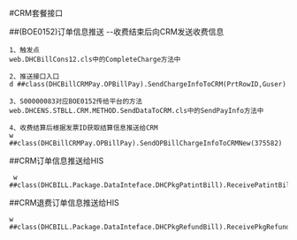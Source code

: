 #CRM套餐接口

##(BOE0152)订单信息推送  --收费结束后向CRM发送收费信息

	1、触发点
	web.DHCBillCons12.cls中的CompleteCharge方法中

	2、推送接口入口
	d ##class(DHCBillCRMPay.OPBillPay).SendChargeInfoToCRM(PrtRowID,Guser)

	3、S00000083对应BOE0152传给平台的方法
	web.DHCENS.STBLL.CRM.METHOD.SendDataToCRM.cls中的SendPayInfo方法中

	4、收费结算后根据发票ID获取结算信息推送给CRM
	w ##class(DHCBillCRMPay.OPBillPay).SendOPBillChargeInfoToCRMNew(375582)







##CRM订单信息推送给HIS

	 w ##class(DHCBILL.Package.DataInteface.DHCPkgPatintBill).ReceivePatintBillFromCRM()
	


##CRM退费订单信息推送给HIS

	w ##class(DHCBILL.Package.DataInteface.DHCPkgRefundBill).ReceivePkgRefundBillFromCRM("")